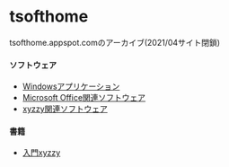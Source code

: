 # tsofthome

tsofthome.appspot.comのアーカイブ(2021/04サイト閉鎖)

#### ソフトウェア

- [Windowsアプリケーション](./windows)
- [Microsoft Office関連ソフトウェア](./office)
- [xyzzy関連ソフトウェア](./xyzzy)

#### 書籍

- [入門xyzzy](https://www.amazon.co.jp/入門xyzzy-山本-泰三/dp/4274066002)
